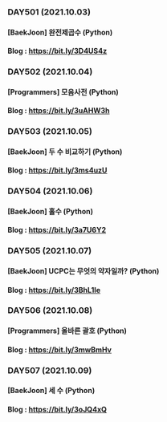 ### DAY501 (2021.10.03)
#### [BaekJoon] 완전제곱수 (Python)
#### Blog : https://bit.ly/3D4US4z

### DAY502 (2021.10.04)
#### [Programmers] 모음사전 (Python)
#### Blog : https://bit.ly/3uAHW3h

### DAY503 (2021.10.05)
#### [BaekJoon] 두 수 비교하기 (Python)
#### Blog : https://bit.ly/3ms4uzU

### DAY504 (2021.10.06)
#### [BaekJoon] 홀수 (Python)
#### Blog : https://bit.ly/3a7U6Y2

### DAY505 (2021.10.07)
#### [BaekJoon] UCPC는 무엇의 약자일까? (Python)
#### Blog : https://bit.ly/3BhL1Ie

### DAY506 (2021.10.08)
#### [Programmers] 올바른 괄호 (Python)
#### Blog : https://bit.ly/3mwBmHv

### DAY507 (2021.10.09)
#### [BaekJoon] 세 수 (Python)
#### Blog : https://bit.ly/3oJQ4xQ